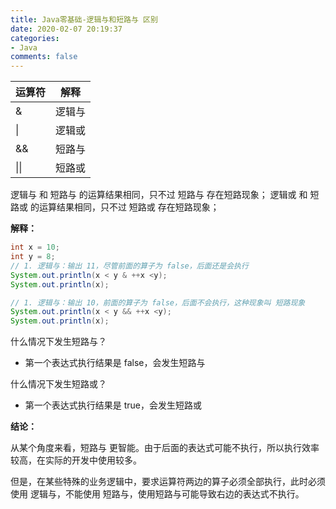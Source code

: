```yaml
---
title: Java零基础-逻辑与和短路与 区别
date: 2020-02-07 20:19:37
categories:
- Java
comments: false
---
```




| 运算符 | 解释   |
| ------ | ------ |
| &      | 逻辑与 |
| \|     | 逻辑或 |
| &&     | 短路与 |
| \|\|   | 短路或 |

<!-- more -->

逻辑与 和 短路与 的运算结果相同，只不过 短路与 存在短路现象；
逻辑或 和 短路或 的运算结果相同，只不过 短路或 存在短路现象；



**解释：**

```java
int x = 10;
int y = 8;
// 1. 逻辑与：输出 11，尽管前面的算子为 false，后面还是会执行
System.out.println(x < y & ++x <y);
System.out.println(x);

// 1. 逻辑与：输出 10，前面的算子为 false，后面不会执行，这种现象叫 短路现象
System.out.println(x < y && ++x <y);
System.out.println(x);
```



什么情况下发生短路与？

- 第一个表达式执行结果是 false，会发生短路与

什么情况下发生短路或？

- 第一个表达式执行结果是 true，会发生短路或



**结论：**

从某个角度来看，短路与 更智能。由于后面的表达式可能不执行，所以执行效率较高，在实际的开发中使用较多。

但是，在某些特殊的业务逻辑中，要求运算符两边的算子必须全部执行，此时必须使用 逻辑与，不能使用 短路与，使用短路与可能导致右边的表达式不执行。